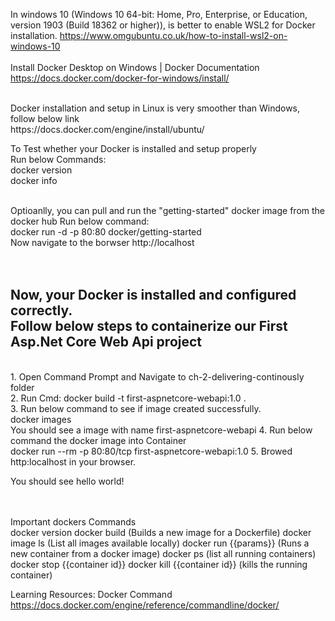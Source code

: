 
In windows 10 (Windows 10 64-bit: Home, Pro, Enterprise, or Education, version 1903 (Build 18362 or higher)), is better to enable WSL2 for Docker installation.
https://www.omgubuntu.co.uk/how-to-install-wsl2-on-windows-10
<br>
<br>
Install Docker Desktop on Windows | Docker Documentation 
https://docs.docker.com/docker-for-windows/install/ 

<br>
Docker installation and setup in Linux is very smoother than Windows, follow below link <br>
https://docs.docker.com/engine/install/ubuntu/
<br>

To Test whether your Docker is installed and setup properly <br>
Run below Commands: <br>
docker version <br>
docker info <Br>

<br>
Optioanlly, you can pull and run the "getting-started" docker image from the docker hub
Run below command: <br>
docker run -d -p 80:80 docker/getting-started <br>
Now navigate to the borwser http://localhost  <br>
<br>
<br>

<h2> Now, your Docker is installed and configured correctly. <br>
Follow below steps to containerize our First Asp.Net Core Web Api project </h2> <br>
1. Open Command Prompt and Navigate to ch-2-delivering-continously folder <br>
2. Run Cmd: docker build -t first-aspnetcore-webapi:1.0 .   <br>
3. Run below command to see if image created successfully.   <br>
    docker images <br>
    You should see a image with name first-aspnetcore-webapi
4. Run below command the docker image into Container <br>
   docker run --rm -p 80:80/tcp first-aspnetcore-webapi:1.0
5. Browed http:localhost in your browser. <br>

You should see hello world!

<br>
<br>
Important dockers Commands <br>
docker version 
docker build   (Builds a new image for a Dockerfile)
docker image ls  (List all images available locally)
docker run {{params}} (Runs a new container from a docker image)
docker ps  (list all running containers)
docker stop {{container id}}
docker kill {{container id}} (kills the running container)

Learning Resources:
Docker Command 
https://docs.docker.com/engine/reference/commandline/docker/ 